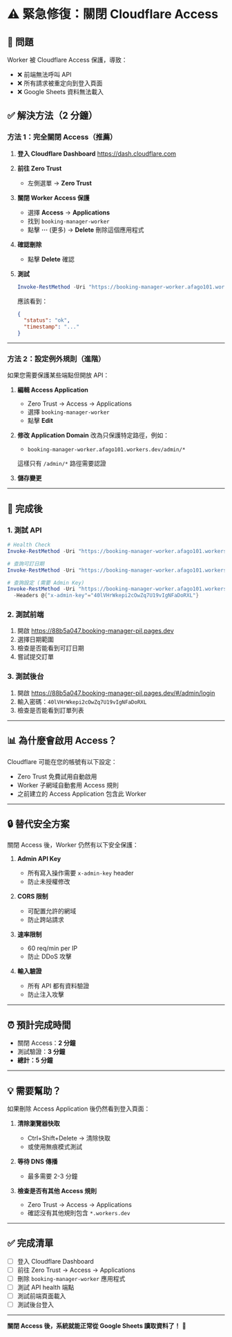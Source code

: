 # ⚠️ 緊急修復：關閉 Cloudflare Access

## 🔴 問題

Worker 被 Cloudflare Access 保護，導致：
- ❌ 前端無法呼叫 API
- ❌ 所有請求被重定向到登入頁面  
- ❌ Google Sheets 資料無法載入

## ✅ 解決方法（2 分鐘）

### 方法 1：完全關閉 Access（推薦）

1. **登入 Cloudflare Dashboard**
   https://dash.cloudflare.com

2. **前往 Zero Trust**
   - 左側選單 → **Zero Trust**

3. **關閉 Worker Access 保護**
   - 選擇 **Access** → **Applications**
   - 找到 `booking-manager-worker`
   - 點擊 **···** (更多) → **Delete** 刪除這個應用程式

4. **確認刪除**
   - 點擊 **Delete** 確認

5. **測試**
   ```powershell
   Invoke-RestMethod -Uri "https://booking-manager-worker.afago101.workers.dev/api/health"
   ```
   
   應該看到：
   ```json
   {
     "status": "ok",
     "timestamp": "..."
   }
   ```

---

### 方法 2：設定例外規則（進階）

如果您需要保護某些端點但開放 API：

1. **編輯 Access Application**
   - Zero Trust → Access → Applications
   - 選擇 `booking-manager-worker`
   - 點擊 **Edit**

2. **修改 Application Domain**
   改為只保護特定路徑，例如：
   - `booking-manager-worker.afago101.workers.dev/admin/*`
   
   這樣只有 `/admin/*` 路徑需要認證

3. **儲存變更**

---

## 🎯 完成後

### 1. 測試 API

```powershell
# Health Check
Invoke-RestMethod -Uri "https://booking-manager-worker.afago101.workers.dev/api/health"

# 查詢可訂日期
Invoke-RestMethod -Uri "https://booking-manager-worker.afago101.workers.dev/api/availability?from=2024-11-01&to=2024-11-05"

# 查詢設定 (需要 Admin Key)
Invoke-RestMethod -Uri "https://booking-manager-worker.afago101.workers.dev/api/admin/settings" `
  -Headers @{"x-admin-key"="40lVHrWkepi2cOwZq7U19vIgNFaDoRXL"}
```

### 2. 測試前端

1. 開啟 https://88b5a047.booking-manager-pil.pages.dev
2. 選擇日期範圍
3. 檢查是否能看到可訂日期
4. 嘗試提交訂單

### 3. 測試後台

1. 開啟 https://88b5a047.booking-manager-pil.pages.dev/#/admin/login
2. 輸入密碼：`40lVHrWkepi2cOwZq7U19vIgNFaDoRXL`
3. 檢查是否能看到訂單列表

---

## 📊 為什麼會啟用 Access？

Cloudflare 可能在您的帳號有以下設定：
- Zero Trust 免費試用自動啟用
- Worker 子網域自動套用 Access 規則
- 之前建立的 Access Application 包含此 Worker

---

## 🔒 替代安全方案

關閉 Access 後，Worker 仍然有以下安全保護：

1. **Admin API Key**
   - 所有寫入操作需要 `x-admin-key` header
   - 防止未授權修改

2. **CORS 限制**
   - 可配置允許的網域
   - 防止跨站請求

3. **速率限制**
   - 60 req/min per IP
   - 防止 DDoS 攻擊

4. **輸入驗證**
   - 所有 API 都有資料驗證
   - 防止注入攻擊

---

## ⏰ 預計完成時間

- 關閉 Access：**2 分鐘**
- 測試驗證：**3 分鐘**
- **總計：5 分鐘**

---

## 💡 需要幫助？

如果刪除 Access Application 後仍然看到登入頁面：

1. **清除瀏覽器快取**
   - Ctrl+Shift+Delete → 清除快取
   - 或使用無痕模式測試

2. **等待 DNS 傳播**
   - 最多需要 2-3 分鐘

3. **檢查是否有其他 Access 規則**
   - Zero Trust → Access → Applications
   - 確認沒有其他規則包含 `*.workers.dev`

---

## ✅ 完成清單

- [ ] 登入 Cloudflare Dashboard
- [ ] 前往 Zero Trust → Access → Applications
- [ ] 刪除 `booking-manager-worker` 應用程式
- [ ] 測試 API health 端點
- [ ] 測試前端頁面載入
- [ ] 測試後台登入

---

**關閉 Access 後，系統就能正常從 Google Sheets 讀取資料了！** 🎉

